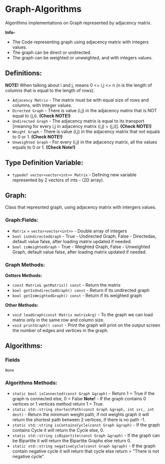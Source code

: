 # Graph-Algorithms
Algorithms implementations on Graph represented by adjacency matrix.

**Info-**
- The Code representing graph using adjacency matrix with integers values.
- The graph can be direct or undirected.
- The graph can be weighted or unweighted, and with integers values.

## Definitions:
**NOTE!** When talking about i and j, means 0 <= i,j <= n (n is the length of columns that is equal to the length of rows).
- `Adjacency Matrix` - The matrix must be with equal size of rows and columns, with Integer values.
- `Directed Graph` - There is value (i,j) in the adjacency matrix that is NOT equal to (j,i). **(Check NOTE!)**
- `Undirected Graph` - The adjacency matrix is equal to its transport [meaning for every i,j in adjacency matrix (i,j) = (j,i)]. **(Check NOTE!)**
- `Weight Graph` - There is value (i,j) in the adjacency matrix that not equals to 0 or 1. **(Check NOTE!)**
- `Unweighted Graph` - For every (i,j) in the adjacency matrix, all the values equals to 0 or 1. **(Check Note!)**

## Type Definition Variable:
- `typedef vector<vector<int>> Matrix` - Defining new variable represented by 2 vectors of ints - (2D array).

## Graph:
Class that represnted graph, using adjacency matrix with intergers values.
### Graph:Fields:
- `Matrix` = `vector<vector<int>>` - Double array of integers
- `bool isUndirectedGraph` - True - Undirected Graph, False - Directedas, default value false, after loading matrix updated if needed.
- `bool isWeightedGraph` - True - Weighted Graph, False - Unweighted Graph, default value false, after loading matrix updated if needed.
### Graph Methods:
**Getters Methods:**
- `const Matrix& getMatrix() const` - Return the matrix 
- `bool getIsUndirectedGraph() const` - Return if its undirected graph
- `bool getIsWeightedGraph() const` - Return if its weighted graph

**Other Methods:**
- `void loadGraph(const Matrix matrixArg)` - To the graph we can load matrix only in the same row and column size.
- `void printGraph() const` - Print the graph will print on the output screen the number of edges and vertices in the graph.


## Algorithms:
### Fields
`None`
### Algorithms Methods:
- `static bool isConnected(const Graph &graph)` - Return 1 = True if the graph is connected else, 0 = False
**Note!** - If the graph contains 0 vertices or 1 vertices method return 1 = True.
- `static std::string shortestPath(const Graph &graph, int src, int dest)` - Return the minimum weight path, if not weights graph it will return the shortest path between 2 vertices, if there is no path -1.
- `static std::string isContainsCycle(const Graph &graph)` - If the graph contains Cycle it will return the Cycle else, 0.
- `static std::string isBipartite(const Graph &graph)` - If the graph can be Bipartite it will return the Bipartite Graphs else return 0.
- `static std::string negativeCycle(const Graph &graph)` - If the graph contain negative cycle it will return that cycle else return > "There is not negative cycle".